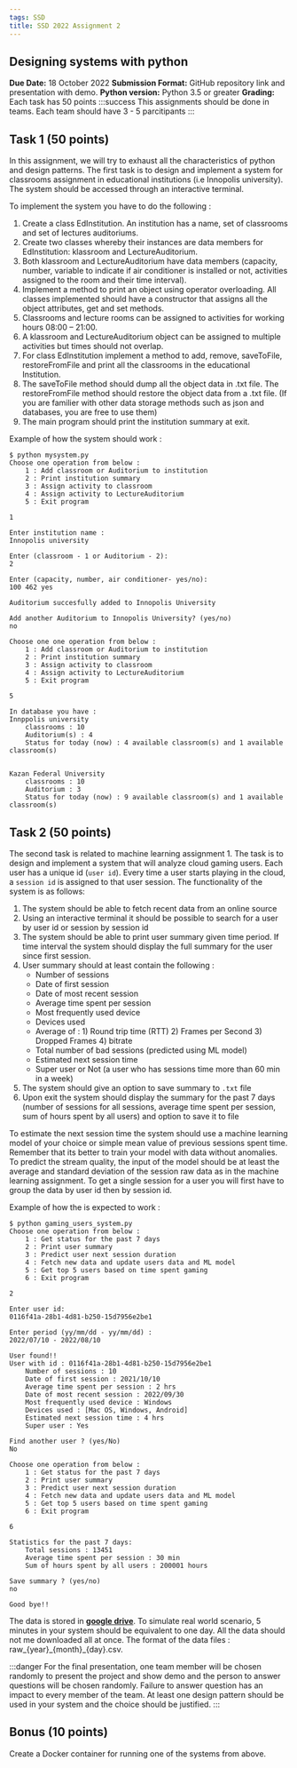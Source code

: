 ```yaml
---
tags: SSD
title: SSD 2022 Assignment 2
---
```


## Designing systems with python
**Due Date:** 18 October 2022
**Submission Format:** GitHub repository link and presentation with demo. 
**Python version:** Python 3.5 or greater
**Grading:** Each task has 50 points
:::success
This assignments should be done in teams. Each team should have 3 - 5 parcitipants
:::

## Task 1 (50 points)

In this assignment, we will try to exhaust all the characteristics of python and design patterns. The first task is to design and implement a system for classrooms assignment in educational institutions (i.e Innopolis university). The system should be accessed through an interactive terminal.

To implement the system you have to do the following : 

1. Create a class EdInstitution. An institution has a name, set of classrooms and set of lectures auditoriums. 
2. Create two classes whereby their instances are data members for EdInstitution: klassroom and LectureAuditorium. 
3. Both klassroom and LectureAuditorium have data members (capacity, number, variable to indicate if air conditioner is installed or not, activities assigned to the room and their time interval). 
4. Implement a method to print an object using operator overloading. All classes implemented should have a constructor that assigns all the object attributes, get and set methods. 
5. Classrooms and lecture rooms can be assigned to activities for working hours 08:00 – 21:00. 
6. A klassroom and LectureAuditorium object can be assigned to multiple activities but times should not overlap. 
7. For class EdInstitution implement a method to add, remove, saveToFile, restoreFromFile and print all the classrooms in the educational Institution. 
8. The saveToFile method should dump all the object data in .txt file. The restoreFromFile method should restore the object data from a .txt file. (If you are familier with other data storage methods such as json and databases, you are free to use them) 
9. The main program should print the institution summary at exit. 


Example of how the system should work : 

```
$ python mysystem.py 
Choose one operation from below :
    1 : Add classroom or Auditorium to institution
    2 : Print institution summary
    3 : Assign activity to classroom
    4 : Assign activity to LectureAuditorium
    5 : Exit program

1

Enter institution name :
Innopolis university

Enter (classroom - 1 or Auditorium - 2):
2

Enter (capacity, number, air conditioner- yes/no):
100 462 yes

Auditorium succesfully added to Innopolis University

Add another Auditorium to Innopolis University? (yes/no)
no

Choose one one operation from below :
    1 : Add classroom or Auditorium to institution
    2 : Print institution summary
    3 : Assign activity to classroom
    4 : Assign activity to LectureAuditorium
    5 : Exit program
    
5

In database you have :
Innppolis university 
    classrooms : 10 
    Auditorium(s) : 4
    Status for today (now) : 4 available classroom(s) and 1 available classroom(s)
    
    
Kazan Federal University
    classrooms : 10
    Auditorium : 3
    Status for today (now) : 9 available classroom(s) and 1 available classroom(s)

```


## Task 2 (50 points)
The second task is related to machine learning assignment 1. The task is to design and implement a system that will analyze cloud gaming users. Each user has a unique id (`user id`). Every time a user starts playing in the cloud, a `session id` is assigned to that user session. The functionality of the system is as follows: 
1. The system should be able to fetch recent data from an online source
2. Using an interactive terminal it should be possible to search for a user by user id or session by session id
3. The system should be able to print user summary given time period. If time interval the system should display the full summary for the user since first session.
4. User summary should at least contain the following : 
    * Number of sessions
    * Date of first session
    * Date of most recent session
    * Average time spent per session
    * Most frequently used device
    * Devices used
    * Average of : 1) Round trip time (RTT) 2) Frames per Second 3) Dropped Frames 4) bitrate 
    * Total number of bad sessions (predicted using ML model)
    * Estimated next session time
    * Super user or Not (a user who has sessions time more than 60 min in a week)
5. The system should give an option to save summary to `.txt` file
6. Upon exit the system should display the summary for the past 7 days (number of sessions for all sessions, average time spent per session, sum of hours spent by all users) and option to save it to file  
<!--6. The system should be able to automatically retrain the machine learning model every 3 days and when new data is available. Note that the model should be **updated only** if the new model performs better than the previous model.-->


To estimate the next session time the system should use a machine learning model of your choice or simple mean value of previous sessions spent time. Remember that its better to train your model with data without anomalies. To predict the stream quality, the input of the model should be at least the average and standard deviation of the session raw data as in the machine learning assignment. To get a single session for a user you will first have to group the data by user id then by session id. 

Example of how the is expected to work : 

```
$ python gaming_users_system.py 
Choose one operation from below :
    1 : Get status for the past 7 days
    2 : Print user summary 
    3 : Predict user next session duration
    4 : Fetch new data and update users data and ML model
    5 : Get top 5 users based on time spent gaming
    6 : Exit program
    
2

Enter user id:
0116f41a-28b1-4d81-b250-15d7956e2be1

Enter period (yy/mm/dd - yy/mm/dd) :
2022/07/10 - 2022/08/10

User found!! 
User with id : 0116f41a-28b1-4d81-b250-15d7956e2be1
    Number of sessions : 10
    Date of first session : 2021/10/10
    Average time spent per session : 2 hrs
    Date of most recent session : 2022/09/30
    Most frequently used device : Windows
    Devices used : [Mac OS, Windows, Android]
    Estimated next session time : 4 hrs
    Super user : Yes

Find another user ? (yes/No)
No

Choose one operation from below :
    1 : Get status for the past 7 days
    2 : Print user summary 
    3 : Predict user next session duration
    4 : Fetch new data and update users data and ML model
    5 : Get top 5 users based on time spent gaming
    6 : Exit program
    
6

Statistics for the past 7 days:
    Total sessions : 13451 
    Average time spent per session : 30 min
    Sum of hours spent by all users : 200001 hours
    
Save summary ? (yes/no)
no

Good bye!!
```

The data is stored in **[google drive](https://drive.google.com/drive/folders/1nfrYxDm7TLzls9pedZbLX5rP4McVDWDe?usp=sharing)**. To simulate real world scenario, 5 minutes in your system should be equivalent to one day. All the data should not me downloaded all at once. The format of the data files : raw_{year}\_{month}\_{day}.csv. 

:::danger
For the final presentation, one team member will be chosen randomly to present the project and show demo and the person to answer questions  will be chosen randomly. Failure to answer question has an impact to every member of the team. At least one design pattern should be used in your system and the choice should be justified. 
:::

## Bonus (10 points)
Create a Docker container for running one of the systems from above.




